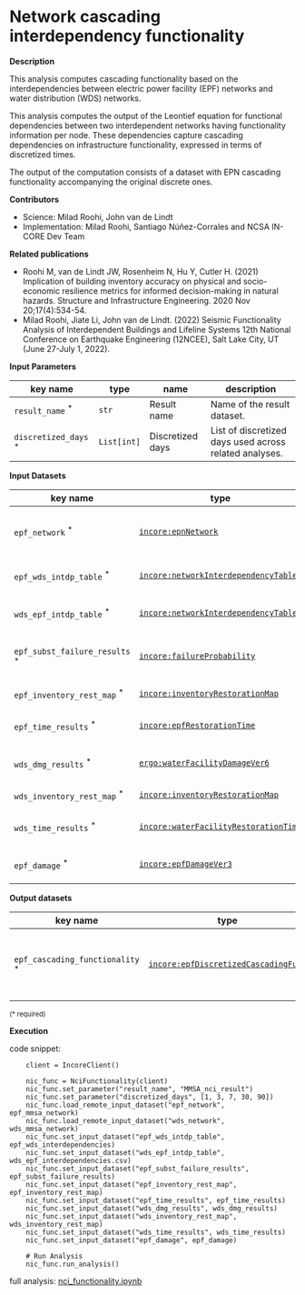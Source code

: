 # Network cascading interdependency functionality

**Description**

This analysis computes cascading functionality based on the interdependencies between electric power facility (EPF)
networks and  water distribution (WDS) networks.

This analysis computes the output of the Leontief equation for functional dependencies between two
interdependent networks having functionality information per node. These dependencies capture cascading
dependencies on infrastructure functionality, expressed in terms of discretized times.

The output of the computation consists of a dataset with EPN cascading functionality accompanying the original 
discrete ones.


**Contributors**

- Science: Milad Roohi, John van de Lindt
- Implementation: Milad Roohi, Santiago Núñez-Corrales and NCSA IN-CORE Dev Team

**Related publications**

* Roohi M, van de Lindt JW, Rosenheim N, Hu Y, Cutler H. (2021) Implication of building inventory accuracy on 
  physical and socio-economic resilience metrics for informed decision-making in natural hazards. Structure and
  Infrastructure Engineering. 2020 Nov 20;17(4):534-54.
* Milad Roohi, Jiate Li, John van de Lindt. (2022) Seismic Functionality Analysis of Interdependent Buildings and 
  Lifeline Systems 12th National Conference on Earthquake Engineering (12NCEE), Salt Lake City, UT (June 27-July 1, 
  2022).

**Input Parameters**

key name | type | name | description
--- | --- | --- | ---
`result_name` <sup>*</sup> | `str` | Result name | Name of the result dataset.
`discretized_days` <sup>*</sup> | `List[int]` | Discretized days | List of discretized days used across related analyses.

**Input Datasets**

key name | type | name | description
--- | --- | --- | ---
`epf_network` <sup>*</sup> | [`incore:epnNetwork`](https://tools.in-core.org/semantics/api/types/incore:epnNetwork) | Electric Power Facility Network | Electric Power Facility Network Dataset.<br/>`wds_network` <sup>*</sup> | [`incore:waterNetwork`](https://tools.in-core.org/semantics/api/types/incore:waterNetwork) | Water Distribution Facility Network | Water Distribution Facility Network Dataset.
`epf_wds_intdp_table` <sup>*</sup> | [`incore:networkInterdependencyTable`](https://tools.in-core.org/semantics/api/types/incore:networkInterdependencyTable) | EPN-to-WDS Interdependency          | EPN-to-WDS Interdependency Table.
`wds_epf_intdp_table` <sup>*</sup> | [`incore:networkInterdependencyTable`](https://tools.in-core.org/semantics/api/types/incore:networkInterdependencyTable) | WDS-to-EPN Interdependency          | WDS-to-EPN Interdependency Table.
`epf_subst_failure_results` <sup>*</sup> | [`incore:failureProbability`](https://tools.in-core.org/semantics/api/types/incore:failureProbability) | Substation failure probability      | Substation failure probability Dataset.
`epf_inventory_rest_map` <sup>*</sup> | [`incore:inventoryRestorationMap`](https://tools.in-core.org/semantics/api/types/incore:inventoryRestorationMap) | EPN inventory restoration map       | EPN inventory restoration Map.
`epf_time_results` <sup>*</sup> | [`incore:epfRestorationTime`](https://tools.in-core.org/semantics/api/types/incore:epfRestorationTime) | EP facility restoration time        | EP facility  restoration time Dataset.
`wds_dmg_results` <sup>*</sup> | [`ergo:waterFacilityDamageVer6`](https://tools.in-core.org/semantics/api/types/ergo:waterFacilityDamageVer6) | Water facility damage               | Water Facility Damage Dataset.
`wds_inventory_rest_map` <sup>*</sup> | [`incore:inventoryRestorationMap`](https://tools.in-core.org/semantics/api/types/incore:inventoryRestorationMap) | WDS inventory restoration map       | WDS inventory restoration Map.
`wds_time_results` <sup>*</sup> | [`incore:waterFacilityRestorationTime`](https://tools.in-core.org/semantics/api/types/incore:waterFacilityRestorationTime) | Water facility restoration time     | Water facility restoration time Dataset.
`epf_damage` <sup>*</sup> | [`incore:epfDamageVer3`](https://tools.in-core.org/semantics/api/types/incore:epfDamageVer3) | Electric Power Facility Damage      | Electric Power Facility Damage Dataset.


**Output datasets** 

key name | type | parent key | name | description
--- | --- | --- | --- | ---
`epf_cascading_functionality` <sup>*</sup> | [`incore:epfDiscretizedCascadingFunc`](https://tools.in-core.org/semantics/api/types/incore:epfDiscretizedCascadingFunc) | `electric_power_facilities` | EPF network interdependency cascading functionality results | CSV file of interdependent cascading network functionality for EPF.

<small>(* required)</small>

**Execution**

code snippet:

```
    client = IncoreClient()

    nic_func = NciFunctionality(client)
    nic_func.set_parameter("result_name", "MMSA_nci_result")
    nic_func.set_parameter("discretized_days", [1, 3, 7, 30, 90])
    nic_func.load_remote_input_dataset("epf_network", epf_mmsa_network)
    nic_func.load_remote_input_dataset("wds_network", wds_mmsa_network)
    nic_func.set_input_dataset("epf_wds_intdp_table", epf_wds_interdependencies)
    nic_func.set_input_dataset("wds_epf_intdp_table", wds_epf_interdependencies.csv)
    nic_func.set_input_dataset("epf_subst_failure_results", epf_subst_failure_results)
    nic_func.set_input_dataset("epf_inventory_rest_map", epf_inventory_rest_map)
    nic_func.set_input_dataset("epf_time_results", epf_time_results)
    nic_func.set_input_dataset("wds_dmg_results", wds_dmg_results)
    nic_func.set_input_dataset("wds_inventory_rest_map", wds_inventory_rest_map)
    nic_func.set_input_dataset("wds_time_results", wds_time_results)
    nic_func.set_input_dataset("epf_damage", epf_damage)

    # Run Analysis
    nic_func.run_analysis()
```

full analysis: [nci_functionality.ipynb](https://github.com/IN-CORE/incore-docs/blob/main/notebooks/nci_functionality.ipynb)
